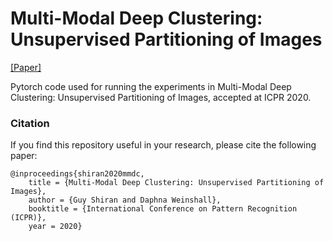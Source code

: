 # Multi-Modal Deep Clustering: Unsupervised Partitioning of Images
[[Paper]](https://arxiv.org/abs/1912.02678)

Pytorch code used for running the experiments in Multi-Modal Deep Clustering: Unsupervised Partitioning of Images, accepted at ICPR 2020.



### Citation
If you find this repository useful in your research, please cite the following paper:

    @inproceedings{shiran2020mmdc,
        title = {Multi-Modal Deep Clustering: Unsupervised Partitioning of Images},
        author = {Guy Shiran and Daphna Weinshall},
        booktitle = {International Conference on Pattern Recognition (ICPR)},
        year = 2020}
